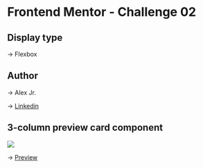 # Frontend Mentor - Challenge 02


## Display type
→ Flexbox

## Author
→ Alex Jr.

→ [Linkedin](https://www.linkedin.com/in/alex-almeida-junior-96856b8b/)

##  3-column preview card component
![](https://i.postimg.cc/FFxrTdsV/html-e-css.png)

→ [Preview](https://alex-almeidajr.github.io/frontend-challenge-02/)
